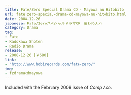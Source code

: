 ```yaml
---
title: Fate/Zero Special Drama CD - Mayowa nu Hitobito
url: fate-zero-special-drama-cd-mayowa-nu-hitobito.html
date: 2008-12-26
japanese: Fate/ZeroスペシャルドラマCD　迷わぬ人々
category: Drama
tag:
- Fate
- Kadokawa Shoten
- Radio Drama
release:
- 2008-12-26 [￥680]
link:
- "http://www.hobirecords.com/fate-zero/"
img:
- fzdramacdmayowa
---
```


Included with the February 2009 issue of *Comp Ace*.